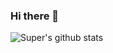 ### Hi there 👋

![Super's github stats](https://github-readme-stats.vercel.app/api?username=SuperMaZingCoder&theme=dracula&show_icons=true)

<!--
**SuperMaZingCoder/supermazingcoder** is a ✨ _special_ ✨ repository because its `README.md` (this file) appears on your GitHub profile.

Here are some ideas to get you started:

- 🔭 I’m currently working on ...
- 🌱 I’m currently learning ...
- 👯 I’m looking to collaborate on ...
- 🤔 I’m looking for help with ...
- 💬 Ask me about ...
- 📫 How to reach me: ...
- 😄 Pronouns: ...
- ⚡ Fun fact: ...
-->
